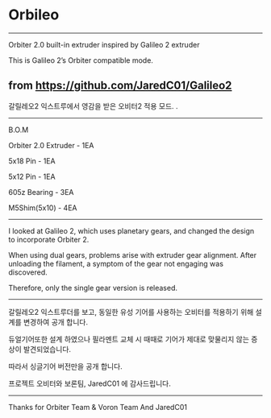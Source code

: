 # Orbileo
--------
Orbiter 2.0 built-in extruder inspired by Galileo 2 extruder

This is Galileo 2’s Orbiter compatible mode.

from https://github.com/JaredC01/Galileo2
--------
갈릴레오2 익스트루에서 영감을 받은 오비터2 적용 모드.
.


--------
B.O.M

Orbiter 2.0 Extruder - 1EA

5x18 Pin - 1EA

5x12 Pin - 1EA

605z Bearing - 3EA

M5Shim(5x10) - 4EA



--------

I looked at Galileo 2, which uses planetary gears, and changed the design to incorporate Orbiter 2.

When using dual gears, problems arise with extruder gear alignment.
After unloading the filament, a symptom of the gear not engaging was discovered.

Therefore, only the single gear version is released.

--------

갈릴레오2 익스트루더를 보고, 동일한 유성 기어를 사용하는 오비터를 적용하기 위해 설계를 변경하여 공개 합니다.

듀얼기어또한 설계 하였으나 필라멘트 교체 시 때때로 기어가 제대로 맞물리지 않는 증상이 발견되었습니다.

따라서 싱글기어 버전만을 공개 합니다.

프로젝트 오비터와 보론팀, JaredC01 에 감사드립니다.


--------

Thanks for Orbiter Team & Voron Team And JaredC01

